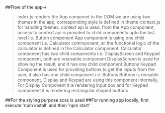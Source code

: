 ##Flow of the app->
  >index.js renders the App componet to the DOM
  >we are using two themes in the app, corresponding style is defined in theme-context.js
  >for handling themes, context api is used, from the App component, access to context api 
   is provided to child components upto the last level i.e. Button component
  >App component is using one child component i.e. Calculator commponent, all the functional logic of the calculator
   is defined in the Calculator component. 
  >Calculator component has two child components i.e. DisplayScreen and Keypad component, both are resusable 
   component
  >DisplayScreen is used for showing the result, and it has one child component Buttons
  >Keypad Component is used for providing buttons to get the inputs from the user, it also has
   one child component i.e. Buttons
  >Buttons is reusable component, Display and Keypad are using this component internally, For
   Display Component it is rendering input box and for Keypad component it is rendering rectangular
   shaped buttons

##For the styling purpose scss is used
##For running app locally, first execute 'npm install' and then 'npm start'